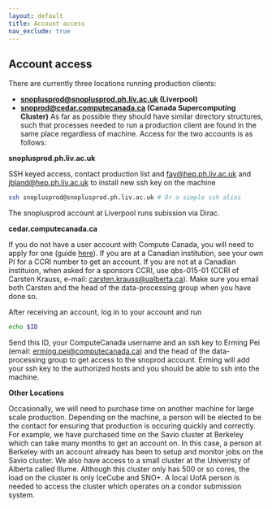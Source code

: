 ```yaml
---
layout: default
title: Account access
nav_exclude: true
---
```


## Account access

There are currently three locations running production clients:
* **snoplusprod@snoplusprod.ph.liv.ac.uk (Liverpool)**
* **snoprod@cedar.computecanada.ca (Canada Supercomputing Cluster)**
As far as possible they should have similar directory structures, such that processes needed to run a production client are found in the same place regardless of machine. Access for the two accounts is as follows:

**snoplusprod.ph.liv.ac.uk**

SSH keyed access, contact production list and fay@hep.ph.liv.ac.uk and jbland@hep.ph.liv.ac.uk to install new ssh key on the machine
```bash
ssh snoplusprod@snoplusprod.ph.liv.ac.uk # Or a simple ssh alias
```
The snoplusprod account at Liverpool runs subission via Dirac.

**cedar.computecanada.ca**

If you do not have a user account with Compute Canada, you will need to apply for one (guide [here](https://www.computecanada.ca/research-portal/account-management/apply-for-an-account/)). If you are at a Canadian institution, see your own PI for a CCRI number to get an account. If you are not at a Canadian instituion, when asked for a sponsors CCRI, use qbs-015-01 (CCRI of Carsten Krauss, e-mail: carsten.krauss@ualberta.ca). Make sure you email both Carsten and the head of the data-processing group when you have done so.

After receiving an account, log in to your account and run
```bash
echo $ID
```
Send this ID, your ComputeCanada username and an ssh key to Erming Pei (email: erming.pei@computecanada.ca) and the head of the data-processing group to get access to the snoprod account. Erming will add your ssh key to the authorized hosts and you should be able to ssh into the machine.

**Other Locations**

Occasionally, we will need to purchase time on another machine for large scale production. Depending on the machine, a person will be elected to be the contact for ensuring that production is occuring quickly and correctly. For example, we have purchased time on the Savio cluster at Berkeley which can take many months to get an account on. In this case, a person at Berkeley with an account already has been to setup and monitor jobs on the Savio cluster. We also have access to a small cluster at the Univeristy of Alberta called Illume. Although this cluster only has 500 or so cores, the load on the cluster is only IceCube and SNO+. A local UofA person is needed to access the cluster which operates on a condor submission system.
